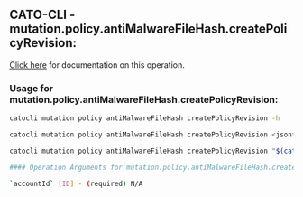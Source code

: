 
## CATO-CLI - mutation.policy.antiMalwareFileHash.createPolicyRevision:
[Click here](https://api.catonetworks.com/documentation/#mutation-mutation.policy.antiMalwareFileHash.createPolicyRevision) for documentation on this operation.

### Usage for mutation.policy.antiMalwareFileHash.createPolicyRevision:

```bash
catocli mutation policy antiMalwareFileHash createPolicyRevision -h

catocli mutation policy antiMalwareFileHash createPolicyRevision <json>

catocli mutation policy antiMalwareFileHash createPolicyRevision "$(cat < mutation.policy.antiMalwareFileHash.createPolicyRevision.json)"

#### Operation Arguments for mutation.policy.antiMalwareFileHash.createPolicyRevision ####

`accountId` [ID] - (required) N/A    
